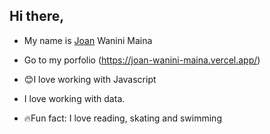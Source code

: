 ## Hi there, 
- My name is [Joan](https://www.linkedin.com/in/joan-wanini-maina-8192a9212/) Wanini Maina
- Go to my porfolio (https://joan-wanini-maina.vercel.app/)

- 😊I love working with Javascript
- I love working with data.

- 🔥Fun fact: I love reading, skating and swimming
